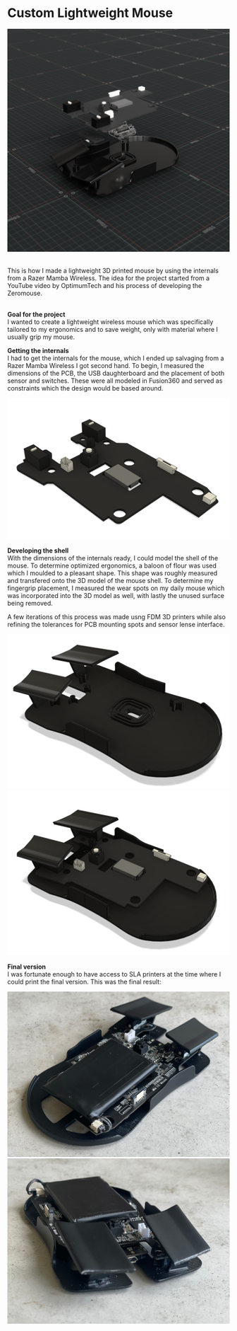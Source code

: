 # Custom Lightweight Mouse

![Alt text](https://raw.githubusercontent.com/DitlevB/CustomMouse/main/images/Exploded%20view.PNG)


<br/> This is how I made a lightweight 3D printed mouse by using the internals from a Razer Mamba Wireless. 
The idea for the project started from a YouTube video by OptimumTech and his process of developing the Zeromouse.<br/><br/> 

**Goal for the project**<br/> 
I wanted to create a lightweight wireless mouse which was specifically tailored to my ergonomics and to save weight, only with material where I usually grip my mouse.<br/> 

**Getting the internals**<br/> 
I had to get the internals for the mouse, which I ended up salvaging from a Razer Mamba Wireless I got second hand. To begin, I measured the dimensions of the PCB, the USB daughterboard and the placement of both sensor and switches. 
These were all modeled in Fusion360 and served as constraints which the design would be based around.<br/> 

![Alt text](https://raw.githubusercontent.com/DitlevB/CustomMouse/main/images/PCB%20Model.PNG)

**Developing the shell**<br/> 
With the dimensions of the internals ready, I could model the shell of the mouse. To determine optimized ergonomics, a baloon of flour was used which I moulded to a pleasant shape. This shape was roughly measured and transfered onto the 3D model of the mouse shell. To determine my fingergrip placement, I measured the wear spots on my daily mouse which was incorporated into the 3D model as well, with lastly the unused surface being removed.<br/> 

A few iterations of this process was made usng FDM 3D printers while also refining the tolerances for PCB mounting spots and sensor lense interface.<br/> 

![Alt text](https://raw.githubusercontent.com/DitlevB/CustomMouse/main/images/Base%20Model.PNG)
![Alt text](https://raw.githubusercontent.com/DitlevB/CustomMouse/main/images/Assembly.PNG)


**Final version**<br/> 
I was fortunate enough to have access to SLA printers at the time where I could print the final version. This was the final result:<br/> 

![Alt text](https://raw.githubusercontent.com/DitlevB/CustomMouse/main/images/Final1.png)
![Alt text](https://raw.githubusercontent.com/DitlevB/CustomMouse/main/images/Final2.png)

